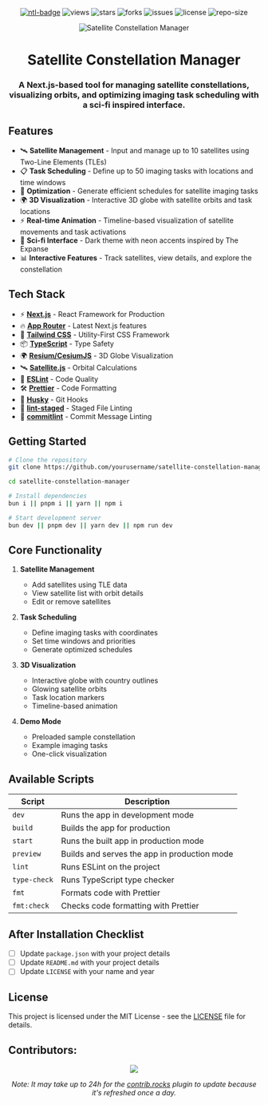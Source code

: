 <div align=center>

[![ntl-badge]][ntl-link] ![views] ![stars] ![forks] ![issues] ![license] ![repo-size]

<picture>
  <source media="(prefers-color-scheme: dark)" srcset="public/nextjs-light.svg">
  <source media="(prefers-color-scheme: light)" srcset="public/nextjs-dark.svg">
  <img alt="Satellite Constellation Manager">
</picture>

# Satellite Constellation Manager

### A Next.js-based tool for managing satellite constellations, visualizing orbits, and optimizing imaging task scheduling with a sci-fi inspired interface.

</div>

## Features

- 🛰️ **Satellite Management** - Input and manage up to 10 satellites using Two-Line Elements (TLEs)
- 📋 **Task Scheduling** - Define up to 50 imaging tasks with locations and time windows
- 🎯 **Optimization** - Generate efficient schedules for satellite imaging tasks
- 🌍 **3D Visualization** - Interactive 3D globe with satellite orbits and task locations
- ⚡ **Real-time Animation** - Timeline-based visualization of satellite movements and task activations
- 🎨 **Sci-fi Interface** - Dark theme with neon accents inspired by The Expanse
- 📊 **Interactive Features** - Track satellites, view details, and explore the constellation

## Tech Stack

- ⚡ **[Next.js](https://nextjs.org/)** - React Framework for Production
- 🔥 **[App Router](https://nextjs.org/docs/app)** - Latest Next.js features
- 🎨 **[Tailwind CSS](https://tailwindcss.com/)** - Utility-First CSS Framework
- 📦 **[TypeScript](https://www.typescriptlang.org/)** - Type Safety
- 🌍 **[Resium/CesiumJS](https://resium.darwineducation.com/)** - 3D Globe Visualization
- 🛰️ **[Satellite.js](https://github.com/shashwatak/satellite-js)** - Orbital Calculations
- 📝 **[ESLint](https://eslint.org/)** - Code Quality
- 🛠 **[Prettier](https://prettier.io/)** - Code Formatting
- 🐶 **[Husky](https://typicode.github.io/husky/#/)** - Git Hooks
- 🚫 **[lint-staged](https://github.com/okonet/lint-staged)** - Staged File Linting
- 📄 **[commitlint](https://commitlint.js.org/#/)** - Commit Message Linting

## Getting Started

```bash
# Clone the repository
git clone https://github.com/yourusername/satellite-constellation-manager.git

cd satellite-constellation-manager

# Install dependencies
bun i || pnpm i || yarn || npm i

# Start development server
bun dev || pnpm dev || yarn dev || npm run dev
```

## Core Functionality

1. **Satellite Management**
   - Add satellites using TLE data
   - View satellite list with orbit details
   - Edit or remove satellites

2. **Task Scheduling**
   - Define imaging tasks with coordinates
   - Set time windows and priorities
   - Generate optimized schedules

3. **3D Visualization**
   - Interactive globe with country outlines
   - Glowing satellite orbits
   - Task location markers
   - Timeline-based animation

4. **Demo Mode**
   - Preloaded sample constellation
   - Example imaging tasks
   - One-click visualization

## Available Scripts

| **Script**   | **Description**                                      |
| ------------ | ---------------------------------------------------- |
| `dev`        | Runs the app in development mode                     |
| `build`      | Builds the app for production                        |
| `start`      | Runs the built app in production mode                |
| `preview`    | Builds and serves the app in production mode         |
| `lint`       | Runs ESLint on the project                           |
| `type-check` | Runs TypeScript type checker                         |
| `fmt`        | Formats code with Prettier                           |
| `fmt:check`  | Checks code formatting with Prettier                 |

## After Installation Checklist

- [ ] Update `package.json` with your project details
- [ ] Update `README.md` with your project details
- [ ] Update `LICENSE` with your name and year

## License

This project is licensed under the MIT License - see the [LICENSE](LICENSE) file for details.

## Contributors:

<div align=center>

[![][contributors]][contributors-graph]

_Note: It may take up to 24h for the [contrib.rocks][contrib-rocks] plugin to update because it's refreshed once a day._

</div>

<!----------------------------------{ Labels }--------------------------------->

[views]: https://komarev.com/ghpvc/?username=satellite-constellation-manager&label=view%20counter&color=red&style=flat
[repo-size]: https://img.shields.io/github/repo-size/yourusername/satellite-constellation-manager
[issues]: https://img.shields.io/github/issues-raw/yourusername/satellite-constellation-manager
[license]: https://img.shields.io/github/license/yourusername/satellite-constellation-manager
[forks]: https://img.shields.io/github/forks/yourusername/satellite-constellation-manager?style=flat
[stars]: https://img.shields.io/github/stars/yourusername/satellite-constellation-manager
[contributors]: https://contrib.rocks/image?repo=yourusername/satellite-constellation-manager&max=500
[contributors-graph]: https://github.com/yourusername/satellite-constellation-manager/graphs/contributors
[contrib-rocks]: https://contrib.rocks/preview?repo=yourusername%2Fsatellite-constellation-manager
[ntl-badge]: https://api.netlify.com/api/v1/badges/6955f80c-0747-4947-a344-e7c647012cbe/deploy-status
[ntl-link]: https://app.netlify.com/sites/satellite-constellation-manager/deploys
